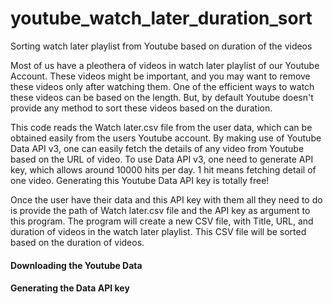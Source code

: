 # youtube_watch_later_duration_sort
Sorting watch later playlist from Youtube based on duration of the videos

Most of us have a pleothera of videos in watch later playlist of our Youtube Account. These videos might be important, and you may want to remove these videos only after watching them. 
One of the efficient ways to watch these videos can be based on the length. But, by default Youtube doesn't provide any method to sort these videos based on the duration.

This code reads the Watch later.csv file from the user data, which can be obtained easily from the users Youtube account. 
By making use of Youtube Data API v3, one can easily fetch the details of any video from Youtube based on the URL of video. To use Data API v3, one need to generate API key, which allows around 10000 hits per day. 1 hit means fetching detail of one video. Generating this Youtube Data API key is totally free!

Once the user have their data and this API key with them all they need to do is provide the path of Watch later.csv file and the API key as argument to this program.
The program will create a new CSV file, with Title, URL, and duration of videos in the watch later playlist. This CSV file will be sorted based on the duration of videos.

<h4>Downloading the Youtube Data</h4>

<h4>Generating the Data API key</h4>

